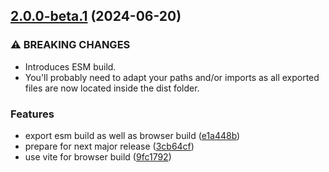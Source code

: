## [2.0.0-beta.1](https://github.com/geostyler/geostyler-geojson-parser/compare/v1.0.1...v2.0.0-beta.1) (2024-06-20)


### ⚠ BREAKING CHANGES

* Introduces ESM build.
* You'll probably need to adapt your paths and/or
imports as all exported files are now located inside the dist
folder.

### Features

* export esm build as well as browser build ([e1a448b](https://github.com/geostyler/geostyler-geojson-parser/commit/e1a448b7804e74bce861270a23bd0d4acc8e7f1b))
* prepare for next major release ([3cb64cf](https://github.com/geostyler/geostyler-geojson-parser/commit/3cb64cf48448f2fcf5217ed6df3715c0fd7512a9))
* use vite for browser build ([9fc1792](https://github.com/geostyler/geostyler-geojson-parser/commit/9fc1792653aad5e1545ef3547f03a53dbc8e430f))
